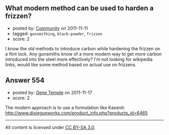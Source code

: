 ## What modern method can be used to harden a frizzen?

- posted by: [Community](https://stackexchange.com/users/-1/-1-community) on 2011-11-11
- tagged: `gunsmithing`, `black-powder`, `frizzen`
- score: 2

I know the old methods to introduce carbon while hardening the frizzen on a flint lock. Any gunsmiths know of a more modern way to get more carbon introduced into the steel more effectively? I'm not looking for wikipedia links, would like some method based on actual use on frizzens.


## Answer 554

- posted by: [Gene Temple](https://stackexchange.com/users/-1/254-gene-temple) on 2011-11-17
- score: 2

The modern approach is to use a formulation like Kasenit:  http://www.dixiegunworks.com/product_info.php?products_id=6465



---

All content is licensed under [CC BY-SA 3.0](https://creativecommons.org/licenses/by-sa/3.0/).
